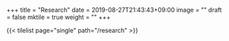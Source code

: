 +++
title =  "Research"
date = 2019-08-27T21:43:43+09:00
image = ""
draft = false
mktile = true
weight = ""
+++

{{< tilelist page="single" path="/research" >}}
